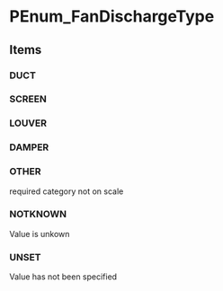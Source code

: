 # PEnum_FanDischargeType

## Items

### DUCT


### SCREEN


### LOUVER


### DAMPER


### OTHER
required category not on scale

### NOTKNOWN
Value is unkown

### UNSET
Value has not been specified
